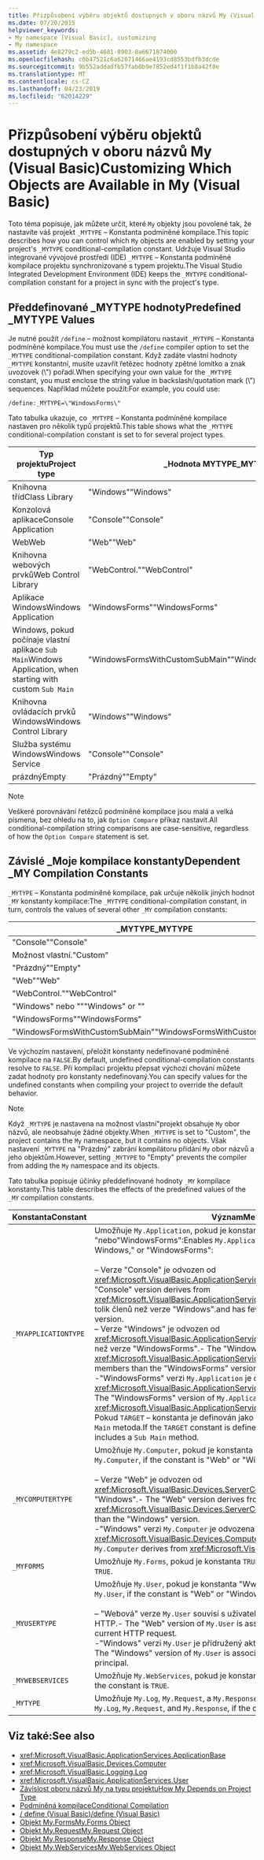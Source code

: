```yaml
---
title: Přizpůsobení výběru objektů dostupných v oboru názvů My (Visual Basic)
ms.date: 07/20/2015
helpviewer_keywords:
- My namespace [Visual Basic], customizing
- My namespace
ms.assetid: 4e8279c2-ed5b-4681-8903-8a6671874000
ms.openlocfilehash: c0b47521c6a62071466ae4193cd8553bdfb3dcde
ms.sourcegitcommit: 9b552addadfb57fab0b9e7852ed4f1f1b8a42f8e
ms.translationtype: MT
ms.contentlocale: cs-CZ
ms.lasthandoff: 04/23/2019
ms.locfileid: "62014229"
---
```

# <a name="customizing-which-objects-are-available-in-my-visual-basic"></a><span data-ttu-id="61933-102">Přizpůsobení výběru objektů dostupných v oboru názvů My (Visual Basic)</span><span class="sxs-lookup"><span data-stu-id="61933-102">Customizing Which Objects are Available in My (Visual Basic)</span></span>

<span data-ttu-id="61933-103">Toto téma popisuje, jak můžete určit, které `My` objekty jsou povolené tak, že nastavíte váš projekt `_MYTYPE` – Konstanta podmíněné kompilace.</span><span class="sxs-lookup"><span data-stu-id="61933-103">This topic describes how you can control which `My` objects are enabled by setting your project's `_MYTYPE` conditional-compilation constant.</span></span> <span data-ttu-id="61933-104">Udržuje Visual Studio integrované vývojové prostředí (IDE) `_MYTYPE` – Konstanta podmíněné kompilace projektu synchronizované s typem projektu.</span><span class="sxs-lookup"><span data-stu-id="61933-104">The Visual Studio Integrated Development Environment (IDE) keeps the `_MYTYPE` conditional-compilation constant for a project in sync with the project's type.</span></span>  
  
## <a name="predefined-mytype-values"></a><span data-ttu-id="61933-105">Předdefinované \_MYTYPE hodnoty</span><span class="sxs-lookup"><span data-stu-id="61933-105">Predefined \_MYTYPE Values</span></span>  

<span data-ttu-id="61933-106">Je nutné použít `/define` – možnost kompilátoru nastavit `_MYTYPE` – Konstanta podmíněné kompilace.</span><span class="sxs-lookup"><span data-stu-id="61933-106">You must use the `/define` compiler option to set the `_MYTYPE` conditional-compilation constant.</span></span> <span data-ttu-id="61933-107">Když zadáte vlastní hodnoty `_MYTYPE` konstantní, musíte uzavřít řetězec hodnoty zpětné lomítko a znak uvozovek (\\") pořadí.</span><span class="sxs-lookup"><span data-stu-id="61933-107">When specifying your own value for the `_MYTYPE` constant, you must enclose the string value in backslash/quotation mark (\\") sequences.</span></span> <span data-ttu-id="61933-108">Například můžete použít:</span><span class="sxs-lookup"><span data-stu-id="61933-108">For example, you could use:</span></span>  
  
```  
/define:_MYTYPE=\"WindowsForms\"  
```  
  
 <span data-ttu-id="61933-109">Tato tabulka ukazuje, co `_MYTYPE` – Konstanta podmíněné kompilace nastaven pro několik typů projektů.</span><span class="sxs-lookup"><span data-stu-id="61933-109">This table shows what the `_MYTYPE` conditional-compilation constant is set to for several project types.</span></span>  
  
|<span data-ttu-id="61933-110">Typ projektu</span><span class="sxs-lookup"><span data-stu-id="61933-110">Project type</span></span>|<span data-ttu-id="61933-111">\_Hodnota MYTYPE</span><span class="sxs-lookup"><span data-stu-id="61933-111">\_MYTYPE value</span></span>|  
|------------------|--------------------|  
|<span data-ttu-id="61933-112">Knihovna tříd</span><span class="sxs-lookup"><span data-stu-id="61933-112">Class Library</span></span>|<span data-ttu-id="61933-113">"Windows"</span><span class="sxs-lookup"><span data-stu-id="61933-113">"Windows"</span></span>|  
|<span data-ttu-id="61933-114">Konzolová aplikace</span><span class="sxs-lookup"><span data-stu-id="61933-114">Console Application</span></span>|<span data-ttu-id="61933-115">"Console"</span><span class="sxs-lookup"><span data-stu-id="61933-115">"Console"</span></span>|  
|<span data-ttu-id="61933-116">Web</span><span class="sxs-lookup"><span data-stu-id="61933-116">Web</span></span>|<span data-ttu-id="61933-117">"Web"</span><span class="sxs-lookup"><span data-stu-id="61933-117">"Web"</span></span>|  
|<span data-ttu-id="61933-118">Knihovna webových prvků</span><span class="sxs-lookup"><span data-stu-id="61933-118">Web Control Library</span></span>|<span data-ttu-id="61933-119">"WebControl."</span><span class="sxs-lookup"><span data-stu-id="61933-119">"WebControl"</span></span>|  
|<span data-ttu-id="61933-120">Aplikace Windows</span><span class="sxs-lookup"><span data-stu-id="61933-120">Windows Application</span></span>|<span data-ttu-id="61933-121">"WindowsForms"</span><span class="sxs-lookup"><span data-stu-id="61933-121">"WindowsForms"</span></span>|  
|<span data-ttu-id="61933-122">Windows, pokud počínaje vlastní aplikace `Sub Main`</span><span class="sxs-lookup"><span data-stu-id="61933-122">Windows Application, when starting with custom `Sub Main`</span></span>|<span data-ttu-id="61933-123">"WindowsFormsWithCustomSubMain"</span><span class="sxs-lookup"><span data-stu-id="61933-123">"WindowsFormsWithCustomSubMain"</span></span>|  
|<span data-ttu-id="61933-124">Knihovna ovládacích prvků Windows</span><span class="sxs-lookup"><span data-stu-id="61933-124">Windows Control Library</span></span>|<span data-ttu-id="61933-125">"Windows"</span><span class="sxs-lookup"><span data-stu-id="61933-125">"Windows"</span></span>|  
|<span data-ttu-id="61933-126">Služba systému Windows</span><span class="sxs-lookup"><span data-stu-id="61933-126">Windows Service</span></span>|<span data-ttu-id="61933-127">"Console"</span><span class="sxs-lookup"><span data-stu-id="61933-127">"Console"</span></span>|  
|<span data-ttu-id="61933-128">prázdný</span><span class="sxs-lookup"><span data-stu-id="61933-128">Empty</span></span>|<span data-ttu-id="61933-129">"Prázdný"</span><span class="sxs-lookup"><span data-stu-id="61933-129">"Empty"</span></span>|  
  
> [!NOTE]
> <span data-ttu-id="61933-130">Veškeré porovnávání řetězců podmíněné kompilace jsou malá a velká písmena, bez ohledu na to, jak `Option Compare` příkaz nastavit.</span><span class="sxs-lookup"><span data-stu-id="61933-130">All conditional-compilation string comparisons are case-sensitive, regardless of how the `Option Compare` statement is set.</span></span>  
  
## <a name="dependent-my-compilation-constants"></a><span data-ttu-id="61933-131">Závislé \_Moje kompilace konstanty</span><span class="sxs-lookup"><span data-stu-id="61933-131">Dependent \_MY Compilation Constants</span></span>  

<span data-ttu-id="61933-132">`_MYTYPE` – Konstanta podmíněné kompilace, pak určuje několik jiných hodnot `_MY` konstanty kompilace:</span><span class="sxs-lookup"><span data-stu-id="61933-132">The `_MYTYPE` conditional-compilation constant, in turn, controls the values of several other `_MY` compilation constants:</span></span>  
  
|<span data-ttu-id="61933-133">\_MYTYPE</span><span class="sxs-lookup"><span data-stu-id="61933-133">\_MYTYPE</span></span>|<span data-ttu-id="61933-134">\_MYAPPLICATIONTYPE</span><span class="sxs-lookup"><span data-stu-id="61933-134">\_MYAPPLICATIONTYPE</span></span>|<span data-ttu-id="61933-135">\_MYCOMPUTERTYPE</span><span class="sxs-lookup"><span data-stu-id="61933-135">\_MYCOMPUTERTYPE</span></span>|<span data-ttu-id="61933-136">\_MYFORMS</span><span class="sxs-lookup"><span data-stu-id="61933-136">\_MYFORMS</span></span>|<span data-ttu-id="61933-137">\_MYUSERTYPE</span><span class="sxs-lookup"><span data-stu-id="61933-137">\_MYUSERTYPE</span></span>|<span data-ttu-id="61933-138">\_MYWEBSERVICES</span><span class="sxs-lookup"><span data-stu-id="61933-138">\_MYWEBSERVICES</span></span>|  
|--------------|-------------------------|----------------------|---------------|------------------|---------------------|  
|<span data-ttu-id="61933-139">"Console"</span><span class="sxs-lookup"><span data-stu-id="61933-139">"Console"</span></span>|<span data-ttu-id="61933-140">"Console"</span><span class="sxs-lookup"><span data-stu-id="61933-140">"Console"</span></span>|<span data-ttu-id="61933-141">"Windows"</span><span class="sxs-lookup"><span data-stu-id="61933-141">"Windows"</span></span>|<span data-ttu-id="61933-142">Nedefinováno</span><span class="sxs-lookup"><span data-stu-id="61933-142">Undefined</span></span>|<span data-ttu-id="61933-143">"Windows"</span><span class="sxs-lookup"><span data-stu-id="61933-143">"Windows"</span></span>|<span data-ttu-id="61933-144">HODNOTA TRUE</span><span class="sxs-lookup"><span data-stu-id="61933-144">TRUE</span></span>|  
|<span data-ttu-id="61933-145">Možnost vlastní.</span><span class="sxs-lookup"><span data-stu-id="61933-145">"Custom"</span></span>|<span data-ttu-id="61933-146">Nedefinováno</span><span class="sxs-lookup"><span data-stu-id="61933-146">Undefined</span></span>|<span data-ttu-id="61933-147">Nedefinováno</span><span class="sxs-lookup"><span data-stu-id="61933-147">Undefined</span></span>|<span data-ttu-id="61933-148">Nedefinováno</span><span class="sxs-lookup"><span data-stu-id="61933-148">Undefined</span></span>|<span data-ttu-id="61933-149">Nedefinováno</span><span class="sxs-lookup"><span data-stu-id="61933-149">Undefined</span></span>|<span data-ttu-id="61933-150">Nedefinováno</span><span class="sxs-lookup"><span data-stu-id="61933-150">Undefined</span></span>|  
|<span data-ttu-id="61933-151">"Prázdný"</span><span class="sxs-lookup"><span data-stu-id="61933-151">"Empty"</span></span>|<span data-ttu-id="61933-152">Nedefinováno</span><span class="sxs-lookup"><span data-stu-id="61933-152">Undefined</span></span>|<span data-ttu-id="61933-153">Nedefinováno</span><span class="sxs-lookup"><span data-stu-id="61933-153">Undefined</span></span>|<span data-ttu-id="61933-154">Nedefinováno</span><span class="sxs-lookup"><span data-stu-id="61933-154">Undefined</span></span>|<span data-ttu-id="61933-155">Nedefinováno</span><span class="sxs-lookup"><span data-stu-id="61933-155">Undefined</span></span>|<span data-ttu-id="61933-156">Nedefinováno</span><span class="sxs-lookup"><span data-stu-id="61933-156">Undefined</span></span>|  
|<span data-ttu-id="61933-157">"Web"</span><span class="sxs-lookup"><span data-stu-id="61933-157">"Web"</span></span>|<span data-ttu-id="61933-158">Nedefinováno</span><span class="sxs-lookup"><span data-stu-id="61933-158">Undefined</span></span>|<span data-ttu-id="61933-159">"Web"</span><span class="sxs-lookup"><span data-stu-id="61933-159">"Web"</span></span>|<span data-ttu-id="61933-160">FALSE</span><span class="sxs-lookup"><span data-stu-id="61933-160">FALSE</span></span>|<span data-ttu-id="61933-161">"Web"</span><span class="sxs-lookup"><span data-stu-id="61933-161">"Web"</span></span>|<span data-ttu-id="61933-162">FALSE</span><span class="sxs-lookup"><span data-stu-id="61933-162">FALSE</span></span>|  
|<span data-ttu-id="61933-163">"WebControl."</span><span class="sxs-lookup"><span data-stu-id="61933-163">"WebControl"</span></span>|<span data-ttu-id="61933-164">Nedefinováno</span><span class="sxs-lookup"><span data-stu-id="61933-164">Undefined</span></span>|<span data-ttu-id="61933-165">"Web"</span><span class="sxs-lookup"><span data-stu-id="61933-165">"Web"</span></span>|<span data-ttu-id="61933-166">FALSE</span><span class="sxs-lookup"><span data-stu-id="61933-166">FALSE</span></span>|<span data-ttu-id="61933-167">"Web"</span><span class="sxs-lookup"><span data-stu-id="61933-167">"Web"</span></span>|<span data-ttu-id="61933-168">HODNOTA TRUE</span><span class="sxs-lookup"><span data-stu-id="61933-168">TRUE</span></span>|  
|<span data-ttu-id="61933-169">"Windows" nebo ""</span><span class="sxs-lookup"><span data-stu-id="61933-169">"Windows" or ""</span></span>|<span data-ttu-id="61933-170">"Windows"</span><span class="sxs-lookup"><span data-stu-id="61933-170">"Windows"</span></span>|<span data-ttu-id="61933-171">"Windows"</span><span class="sxs-lookup"><span data-stu-id="61933-171">"Windows"</span></span>|<span data-ttu-id="61933-172">Nedefinováno</span><span class="sxs-lookup"><span data-stu-id="61933-172">Undefined</span></span>|<span data-ttu-id="61933-173">"Windows"</span><span class="sxs-lookup"><span data-stu-id="61933-173">"Windows"</span></span>|<span data-ttu-id="61933-174">HODNOTA TRUE</span><span class="sxs-lookup"><span data-stu-id="61933-174">TRUE</span></span>|  
|<span data-ttu-id="61933-175">"WindowsForms"</span><span class="sxs-lookup"><span data-stu-id="61933-175">"WindowsForms"</span></span>|<span data-ttu-id="61933-176">"WindowsForms"</span><span class="sxs-lookup"><span data-stu-id="61933-176">"WindowsForms"</span></span>|<span data-ttu-id="61933-177">"Windows"</span><span class="sxs-lookup"><span data-stu-id="61933-177">"Windows"</span></span>|<span data-ttu-id="61933-178">HODNOTA TRUE</span><span class="sxs-lookup"><span data-stu-id="61933-178">TRUE</span></span>|<span data-ttu-id="61933-179">"Windows"</span><span class="sxs-lookup"><span data-stu-id="61933-179">"Windows"</span></span>|<span data-ttu-id="61933-180">HODNOTA TRUE</span><span class="sxs-lookup"><span data-stu-id="61933-180">TRUE</span></span>|  
|<span data-ttu-id="61933-181">"WindowsFormsWithCustomSubMain"</span><span class="sxs-lookup"><span data-stu-id="61933-181">"WindowsFormsWithCustomSubMain"</span></span>|<span data-ttu-id="61933-182">"Console"</span><span class="sxs-lookup"><span data-stu-id="61933-182">"Console"</span></span>|<span data-ttu-id="61933-183">"Windows"</span><span class="sxs-lookup"><span data-stu-id="61933-183">"Windows"</span></span>|<span data-ttu-id="61933-184">HODNOTA TRUE</span><span class="sxs-lookup"><span data-stu-id="61933-184">TRUE</span></span>|<span data-ttu-id="61933-185">"Windows"</span><span class="sxs-lookup"><span data-stu-id="61933-185">"Windows"</span></span>|<span data-ttu-id="61933-186">HODNOTA TRUE</span><span class="sxs-lookup"><span data-stu-id="61933-186">TRUE</span></span>|  
  
 <span data-ttu-id="61933-187">Ve výchozím nastavení, přeložit konstanty nedefinované podmíněné kompilace na `FALSE`.</span><span class="sxs-lookup"><span data-stu-id="61933-187">By default, undefined conditional-compilation constants resolve to `FALSE`.</span></span> <span data-ttu-id="61933-188">Při kompilaci projektu přepsat výchozí chování můžete zadat hodnoty pro konstanty nedefinovaný.</span><span class="sxs-lookup"><span data-stu-id="61933-188">You can specify values for the undefined constants when compiling your project to override the default behavior.</span></span>  
  
> [!NOTE]
> <span data-ttu-id="61933-189">Když `_MYTYPE` je nastavena na možnost vlastní"projekt obsahuje `My` obor názvů, ale neobsahuje žádné objekty.</span><span class="sxs-lookup"><span data-stu-id="61933-189">When `_MYTYPE` is set to "Custom", the project contains the `My` namespace, but it contains no objects.</span></span> <span data-ttu-id="61933-190">Však nastavení `_MYTYPE` na "Prázdný" zabrání kompilátoru přidání `My` obor názvů a jeho objektům.</span><span class="sxs-lookup"><span data-stu-id="61933-190">However, setting `_MYTYPE` to "Empty" prevents the compiler from adding the `My` namespace and its objects.</span></span>  
  
 <span data-ttu-id="61933-191">Tato tabulka popisuje účinky předdefinované hodnoty `_MY` kompilace konstanty.</span><span class="sxs-lookup"><span data-stu-id="61933-191">This table describes the effects of the predefined values of the `_MY` compilation constants.</span></span>  
  
|<span data-ttu-id="61933-192">Konstanta</span><span class="sxs-lookup"><span data-stu-id="61933-192">Constant</span></span>|<span data-ttu-id="61933-193">Význam</span><span class="sxs-lookup"><span data-stu-id="61933-193">Meaning</span></span>|  
|--------------|-------------|  
|`_MYAPPLICATIONTYPE`|<span data-ttu-id="61933-194">Umožňuje `My.Application`, pokud je konstanta "Console" Windows, "nebo"WindowsForms":</span><span class="sxs-lookup"><span data-stu-id="61933-194">Enables `My.Application`, if the constant is "Console," Windows," or "WindowsForms":</span></span><br /><br /> <span data-ttu-id="61933-195">– Verze "Console" je odvozen od <xref:Microsoft.VisualBasic.ApplicationServices.ConsoleApplicationBase>.</span><span class="sxs-lookup"><span data-stu-id="61933-195">-   The "Console" version derives from <xref:Microsoft.VisualBasic.ApplicationServices.ConsoleApplicationBase>.</span></span> <span data-ttu-id="61933-196">a nemá tolik členů než verze "Windows".</span><span class="sxs-lookup"><span data-stu-id="61933-196">and has fewer members than the "Windows" version.</span></span><br /><span data-ttu-id="61933-197">– Verze "Windows" je odvozen od <xref:Microsoft.VisualBasic.ApplicationServices.ApplicationBase>a má méně členů než verze "WindowsForms".</span><span class="sxs-lookup"><span data-stu-id="61933-197">-   The "Windows" version derives from <xref:Microsoft.VisualBasic.ApplicationServices.ApplicationBase>.and has fewer members than the "WindowsForms" version.</span></span><br /><span data-ttu-id="61933-198">-"WindowsForms" verzi `My.Application` je odvozena z <xref:Microsoft.VisualBasic.ApplicationServices.WindowsFormsApplicationBase>.</span><span class="sxs-lookup"><span data-stu-id="61933-198">-   The "WindowsForms" version of `My.Application` derives from <xref:Microsoft.VisualBasic.ApplicationServices.WindowsFormsApplicationBase>.</span></span> <span data-ttu-id="61933-199">Pokud `TARGET` – konstanta je definován jako "winexe" pak obsahuje třídy `Sub Main` metoda.</span><span class="sxs-lookup"><span data-stu-id="61933-199">If the `TARGET` constant is defined to be "winexe", then the class includes a `Sub Main` method.</span></span>|  
|`_MYCOMPUTERTYPE`|<span data-ttu-id="61933-200">Umožňuje `My.Computer`, pokud je konstanta "Www" nebo "Windows":</span><span class="sxs-lookup"><span data-stu-id="61933-200">Enables `My.Computer`, if the constant is "Web" or "Windows":</span></span><br /><br /> <span data-ttu-id="61933-201">– Verze "Web" je odvozen od <xref:Microsoft.VisualBasic.Devices.ServerComputer>, a má méně členů než verze "Windows".</span><span class="sxs-lookup"><span data-stu-id="61933-201">-   The "Web" version derives from <xref:Microsoft.VisualBasic.Devices.ServerComputer>, and has fewer members than the "Windows" version.</span></span><br /><span data-ttu-id="61933-202">-"Windows" verzi `My.Computer` je odvozena z <xref:Microsoft.VisualBasic.Devices.Computer>.</span><span class="sxs-lookup"><span data-stu-id="61933-202">-   The "Windows" version of `My.Computer` derives from <xref:Microsoft.VisualBasic.Devices.Computer>.</span></span>|  
|`_MYFORMS`|<span data-ttu-id="61933-203">Umožňuje `My.Forms`, pokud je konstanta `TRUE`.</span><span class="sxs-lookup"><span data-stu-id="61933-203">Enables `My.Forms`, if the constant is `TRUE`.</span></span>|  
|`_MYUSERTYPE`|<span data-ttu-id="61933-204">Umožňuje `My.User`, pokud je konstanta "Www" nebo "Windows":</span><span class="sxs-lookup"><span data-stu-id="61933-204">Enables `My.User`, if the constant is "Web" or "Windows":</span></span><br /><br /> <span data-ttu-id="61933-205">– "Webová" verze `My.User` souvisí s uživatelskou identitu pro aktuální žádost HTTP.</span><span class="sxs-lookup"><span data-stu-id="61933-205">-   The "Web" version of `My.User` is associated with the user identity of the current HTTP request.</span></span><br /><span data-ttu-id="61933-206">-"Windows" verzi `My.User` je přidružený aktuální objekt zabezpečení vlákna.</span><span class="sxs-lookup"><span data-stu-id="61933-206">-   The "Windows" version of `My.User` is associated with the thread's current principal.</span></span>|  
|`_MYWEBSERVICES`|<span data-ttu-id="61933-207">Umožňuje `My.WebServices`, pokud je konstanta `TRUE`.</span><span class="sxs-lookup"><span data-stu-id="61933-207">Enables `My.WebServices`, if the constant is `TRUE`.</span></span>|  
|`_MYTYPE`|<span data-ttu-id="61933-208">Umožňuje `My.Log`, `My.Request`, a `My.Response`, pokud je konstanta "Web".</span><span class="sxs-lookup"><span data-stu-id="61933-208">Enables `My.Log`, `My.Request`, and `My.Response`, if the constant is "Web".</span></span>|  
  
## <a name="see-also"></a><span data-ttu-id="61933-209">Viz také:</span><span class="sxs-lookup"><span data-stu-id="61933-209">See also</span></span>

- <xref:Microsoft.VisualBasic.ApplicationServices.ApplicationBase>
- <xref:Microsoft.VisualBasic.Devices.Computer>
- <xref:Microsoft.VisualBasic.Logging.Log>
- <xref:Microsoft.VisualBasic.ApplicationServices.User>
- [<span data-ttu-id="61933-210">Závislost oboru názvů My na typu projektu</span><span class="sxs-lookup"><span data-stu-id="61933-210">How My Depends on Project Type</span></span>](../../../visual-basic/developing-apps/development-with-my/how-my-depends-on-project-type.md)
- [<span data-ttu-id="61933-211">Podmíněná kompilace</span><span class="sxs-lookup"><span data-stu-id="61933-211">Conditional Compilation</span></span>](../../../visual-basic/programming-guide/program-structure/conditional-compilation.md)
- [<span data-ttu-id="61933-212">/ define (Visual Basic)</span><span class="sxs-lookup"><span data-stu-id="61933-212">/define (Visual Basic)</span></span>](../../../visual-basic/reference/command-line-compiler/define.md)
- [<span data-ttu-id="61933-213">Objekt My.Forms</span><span class="sxs-lookup"><span data-stu-id="61933-213">My.Forms Object</span></span>](../../../visual-basic/language-reference/objects/my-forms-object.md)
- [<span data-ttu-id="61933-214">Objekt My.Request</span><span class="sxs-lookup"><span data-stu-id="61933-214">My.Request Object</span></span>](../../../visual-basic/language-reference/objects/my-request-object.md)
- [<span data-ttu-id="61933-215">Objekt My.Response</span><span class="sxs-lookup"><span data-stu-id="61933-215">My.Response Object</span></span>](../../../visual-basic/language-reference/objects/my-response-object.md)
- [<span data-ttu-id="61933-216">Objekt My.WebServices</span><span class="sxs-lookup"><span data-stu-id="61933-216">My.WebServices Object</span></span>](../../../visual-basic/language-reference/objects/my-webservices-object.md)
